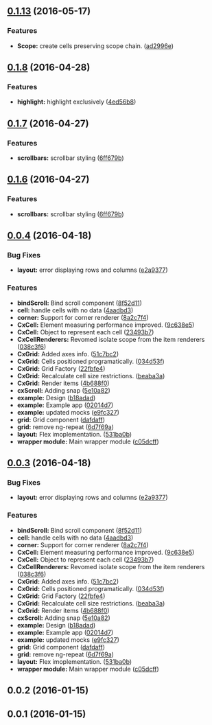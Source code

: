 <a name="0.1.13"></a>
## [0.1.13](https://github.com/ef-ctx/ng.cx.grid/compare/v0.1.12...v0.1.13) (2016-05-17)


### Features

* **Scope:** create cells preserving scope chain. ([ad2996e](https://github.com/ef-ctx/ng.cx.grid/commit/ad2996e))


<a name="0.1.8"></a>
## [0.1.8](https://github.com/ef-ctx/ng.cx.grid/compare/v0.1.7...v0.1.8) (2016-04-28)


### Features

* **highlight:** highlight exclusively ([4ed56b8](https://github.com/ef-ctx/ng.cx.grid/commit/4ed56b8))



<a name="0.1.7"></a>
## [0.1.7](https://github.com/ef-ctx/ng.cx.grid/compare/v0.1.5...v0.1.7) (2016-04-27)


### Features

* **scrollbars:** scrollbar styling ([6ff679b](https://github.com/ef-ctx/ng.cx.grid/commit/6ff679b))



<a name="0.1.6"></a>
## [0.1.6](https://github.com/ef-ctx/ng.cx.grid/compare/v0.1.5...v0.1.6) (2016-04-27)


### Features

* **scrollbars:** scrollbar styling ([6ff679b](https://github.com/ef-ctx/ng.cx.grid/commit/6ff679b))

<a name="0.0.4"></a>
## [0.0.4](https://github.com/ef-ctx/ng.cx.grid/compare/v0.0.2...v0.0.4) (2016-04-18)


### Bug Fixes

* **layout:** error displaying rows and columns ([e2a9377](https://github.com/ef-ctx/ng.cx.grid/commit/e2a9377))

### Features

* **bindScroll:** Bind scroll component ([8f52d11](https://github.com/ef-ctx/ng.cx.grid/commit/8f52d11))
* **cell:** handle cells with no data ([4aadbd3](https://github.com/ef-ctx/ng.cx.grid/commit/4aadbd3))
* **corner:** Support for corner renderer ([8a2c7f4](https://github.com/ef-ctx/ng.cx.grid/commit/8a2c7f4))
* **CxCell:** Element measuring performance improved. ([9c638e5](https://github.com/ef-ctx/ng.cx.grid/commit/9c638e5))
* **CxCell:** Object to represent each cell ([23493b7](https://github.com/ef-ctx/ng.cx.grid/commit/23493b7))
* **CxCellRenderers:** Revomed isolate scope from the item renderers ([038c3f6](https://github.com/ef-ctx/ng.cx.grid/commit/038c3f6))
* **CxGrid:** Added axes info. ([51c7bc2](https://github.com/ef-ctx/ng.cx.grid/commit/51c7bc2))
* **CxGrid:** Cells positioned programatically. ([034d53f](https://github.com/ef-ctx/ng.cx.grid/commit/034d53f))
* **CxGrid:** Grid Factory ([22fbfe4](https://github.com/ef-ctx/ng.cx.grid/commit/22fbfe4))
* **CxGrid:** Recalculate cell size restrictions. ([beaba3a](https://github.com/ef-ctx/ng.cx.grid/commit/beaba3a))
* **CxGrid:** Render items ([4b688f0](https://github.com/ef-ctx/ng.cx.grid/commit/4b688f0))
* **cxScroll:** Adding snap ([5e10a82](https://github.com/ef-ctx/ng.cx.grid/commit/5e10a82))
* **example:** Design ([b18adad](https://github.com/ef-ctx/ng.cx.grid/commit/b18adad))
* **example:** Example app ([02014d7](https://github.com/ef-ctx/ng.cx.grid/commit/02014d7))
* **example:** updated mocks ([e9fc327](https://github.com/ef-ctx/ng.cx.grid/commit/e9fc327))
* **grid:** Grid component ([dafdaff](https://github.com/ef-ctx/ng.cx.grid/commit/dafdaff))
* **grid:** remove ng-repeat ([6d7f69a](https://github.com/ef-ctx/ng.cx.grid/commit/6d7f69a))
* **layout:** Flex imoplementation. ([531ba0b](https://github.com/ef-ctx/ng.cx.grid/commit/531ba0b))
* **wrapper module:** Main wrapper module ([c05dcff](https://github.com/ef-ctx/ng.cx.grid/commit/c05dcff))



<a name="0.0.3"></a>
## [0.0.3](https://github.com/ef-ctx/ng.cx.grid/compare/v0.0.2...v0.0.3) (2016-04-18)


### Bug Fixes

* **layout:** error displaying rows and columns ([e2a9377](https://github.com/ef-ctx/ng.cx.grid/commit/e2a9377))

### Features

* **bindScroll:** Bind scroll component ([8f52d11](https://github.com/ef-ctx/ng.cx.grid/commit/8f52d11))
* **cell:** handle cells with no data ([4aadbd3](https://github.com/ef-ctx/ng.cx.grid/commit/4aadbd3))
* **corner:** Support for corner renderer ([8a2c7f4](https://github.com/ef-ctx/ng.cx.grid/commit/8a2c7f4))
* **CxCell:** Element measuring performance improved. ([9c638e5](https://github.com/ef-ctx/ng.cx.grid/commit/9c638e5))
* **CxCell:** Object to represent each cell ([23493b7](https://github.com/ef-ctx/ng.cx.grid/commit/23493b7))
* **CxCellRenderers:** Revomed isolate scope from the item renderers ([038c3f6](https://github.com/ef-ctx/ng.cx.grid/commit/038c3f6))
* **CxGrid:** Added axes info. ([51c7bc2](https://github.com/ef-ctx/ng.cx.grid/commit/51c7bc2))
* **CxGrid:** Cells positioned programatically. ([034d53f](https://github.com/ef-ctx/ng.cx.grid/commit/034d53f))
* **CxGrid:** Grid Factory ([22fbfe4](https://github.com/ef-ctx/ng.cx.grid/commit/22fbfe4))
* **CxGrid:** Recalculate cell size restrictions. ([beaba3a](https://github.com/ef-ctx/ng.cx.grid/commit/beaba3a))
* **CxGrid:** Render items ([4b688f0](https://github.com/ef-ctx/ng.cx.grid/commit/4b688f0))
* **cxScroll:** Adding snap ([5e10a82](https://github.com/ef-ctx/ng.cx.grid/commit/5e10a82))
* **example:** Design ([b18adad](https://github.com/ef-ctx/ng.cx.grid/commit/b18adad))
* **example:** Example app ([02014d7](https://github.com/ef-ctx/ng.cx.grid/commit/02014d7))
* **example:** updated mocks ([e9fc327](https://github.com/ef-ctx/ng.cx.grid/commit/e9fc327))
* **grid:** Grid component ([dafdaff](https://github.com/ef-ctx/ng.cx.grid/commit/dafdaff))
* **grid:** remove ng-repeat ([6d7f69a](https://github.com/ef-ctx/ng.cx.grid/commit/6d7f69a))
* **layout:** Flex imoplementation. ([531ba0b](https://github.com/ef-ctx/ng.cx.grid/commit/531ba0b))
* **wrapper module:** Main wrapper module ([c05dcff](https://github.com/ef-ctx/ng.cx.grid/commit/c05dcff))



<a name="0.0.2"></a>
## 0.0.2 (2016-01-15)




<a name="0.0.1"></a>
## 0.0.1 (2016-01-15)




